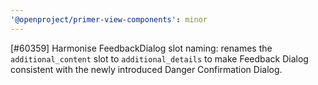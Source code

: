 ```yaml
---
'@openproject/primer-view-components': minor
---
```


[#60359] Harmonise FeedbackDialog slot naming: renames the `additional_content` slot to `additional_details` to make Feedback Dialog consistent with the newly introduced Danger Confirmation Dialog.
